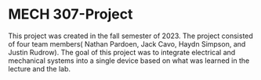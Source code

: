 # MECH 307-Project

This project was created in the fall semester of 2023. The project consisted of four team members( Nathan Pardoen, Jack Cavo, Haydn Simpson, and Justin Rudrow). The goal of this project was to integrate electrical and mechanical systems into a single device based on what was learned in the lecture and the lab.
